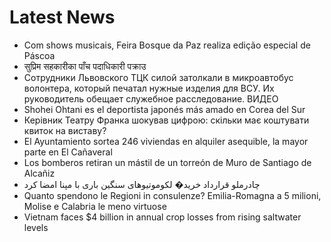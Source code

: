 # Latest News
-  Com shows musicais, Feira Bosque da Paz realiza edição especial de Páscoa
-  सुप्रिम सहकारीका पाँच पदाधिकारी पक्राउ
-  Сотрудники Львовского ТЦК силой затолкали в микроавтобус волонтера, который печатал нужные изделия для ВСУ. Их руководитель обещает служебное расследование. ВИДЕО
-  Shohei Ohtani es el deportista japonés más amado en Corea del Sur
-  Керівник Театру Франка шокував цифрою: скільки має коштувати квиток на виставу?
-  El Ayuntamiento sortea 246 viviendas en alquiler asequible, la mayor parte en El Cañaveral
-  Los bomberos retiran un mástil de un torreón de Muro de Santiago de Alcañiz
-  چادرملو قرارداد خرید� لکوموتیوهای سنگین باری با مپنا امضا کرد
-  Quanto spendono le Regioni in consulenze? Emilia-Romagna a 5 milioni, Molise e Calabria le meno virtuose
-  Vietnam faces $4 billion in annual crop losses from rising saltwater levels
